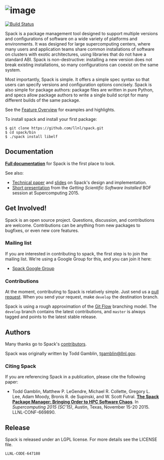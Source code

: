 ![image](share/spack/logo/spack-logo-text-64.png "Spack")
============

[![Build Status](https://travis-ci.org/LLNL/spack.png?branch=develop)](https://travis-ci.org/LLNL/spack)

Spack is a package management tool designed to support multiple
versions and configurations of software on a wide variety of platforms
and environments. It was designed for large supercomputing centers,
where many users and application teams share common installations of
software on clusters with exotic architectures, using libraries that
do not have a standard ABI. Spack is non-destructive: installing a new
version does not break existing installations, so many configurations
can coexist on the same system.

Most importantly, Spack is simple. It offers a simple spec syntax so
that users can specify versions and configuration options
concisely. Spack is also simple for package authors: package files are
written in pure Python, and specs allow package authors to write a
single build script for many different builds of the same package.

See the
[Feature Overview](http://software.llnl.gov/spack/features.html)
for examples and highlights.

To install spack and install your first package:

    $ git clone https://github.com/llnl/spack.git
    $ cd spack/bin
    $ ./spack install libelf

Documentation
----------------

[**Full documentation**](http://software.llnl.gov/spack) for Spack is
the first place to look.

See also:
  * [Technical paper](http://www.computer.org/csdl/proceedings/sc/2015/3723/00/2807623.pdf) and
    [slides](https://tgamblin.github.io/files/Gamblin-Spack-SC15-Talk.pdf) on Spack's design and implementation.
  * [Short presentation](https://tgamblin.github.io/files/Gamblin-Spack-Lightning-Talk-BOF-SC15.pdf) from the *Getting Scientific Software Installed* BOF session at Supercomputing 2015.


Get Involved!
------------------------

Spack is an open source project.  Questions, discussion, and
contributions are welcome. Contributions can be anything from new
packages to bugfixes, or even new core features.

### Mailing list

If you are interested in contributing to spack, the first step is to
join the mailing list.  We're using a Google Group for this, and you
can join it here:

  * [Spack Google Group](https://groups.google.com/d/forum/spack)

### Contributions

At the moment, contributing to Spack is relatively simple.  Just send us
a [pull request](https://help.github.com/articles/using-pull-requests/).
When you send your request, make ``develop`` the destination branch.

Spack is using a rough approximation of the [Git
Flow](http://nvie.com/posts/a-successful-git-branching-model/)
branching model.  The ``develop`` branch contains the latest
contributions, and ``master`` is always tagged and points to the
latest stable release.


Authors
----------------
Many thanks go to Spack's [contributors](https://github.com/llnl/spack/graphs/contributors).

Spack was originally written by Todd Gamblin, tgamblin@llnl.gov.

### Citing Spack

If you are referencing Spack in a publication, please cite the following paper:

 * Todd Gamblin, Matthew P. LeGendre, Michael R. Collette, Gregory L. Lee,
   Adam Moody, Bronis R. de Supinski, and W. Scott Futral.
   [**The Spack Package Manager: Bringing Order to HPC Software Chaos**](http://www.computer.org/csdl/proceedings/sc/2015/3723/00/2807623.pdf).
   In *Supercomputing 2015 (SC’15)*, Austin, Texas, November 15-20 2015. LLNL-CONF-669890.

Release
----------------
Spack is released under an LGPL license.  For more details see the
LICENSE file.

``LLNL-CODE-647188``
